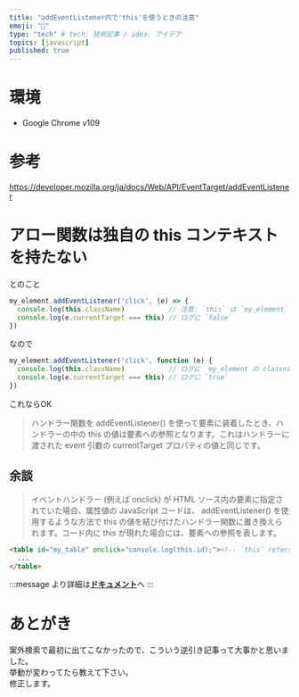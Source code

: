 ```yaml
---
title: "addEventListener内で'this'を使うときの注意"
emoji: "📝"
type: "tech" # tech: 技術記事 / idea: アイデア
topics: [javascript]
published: true
---
```


# 環境
- Google Chrome v109

# 参考
https://developer.mozilla.org/ja/docs/Web/API/EventTarget/addEventListener

# アロー関数は独自の this コンテキストを持たない
とのこと
```js
my_element.addEventListener('click', (e) => {
  console.log(this.className)           // 注意: `this` は `my_element` じゃないよ
  console.log(e.currentTarget === this) // ログに `false`
})
```
なので
```js
my_element.addEventListener('click', function (e) {
  console.log(this.className)           // ログに  my_element の classname が出力される
  console.log(e.currentTarget === this) // ログに `true`
})
```
これならOK

>ハンドラー関数を addEventListener() を使って要素に装着したとき、ハンドラーの中の this の値は要素への参照となります。これはハンドラーに渡された event 引数の currentTarget プロパティの値と同じです。

## 余談
> イベントハンドラー (例えば onclick) が HTML ソース内の要素に指定されていた場合、属性値の JavaScript コードは、 addEventListener() を使用するような方法で this の値を結び付けたハンドラー関数に置き換えられます。コード内に this が現れた場合には、要素への参照を表します。
```html
<table id="my_table" onclick="console.log(this.id);"><!-- `this` refers to the table; logs 'my_table' -->
  ...
</table>
```
:::message
より詳細は[**ドキュメント**](https://developer.mozilla.org/ja/docs/Web/API/EventTarget/addEventListener
)へ
:::

# あとがき
案外検索で最初に出てこなかったので、こういう逆引き記事って大事かと思いました。  
挙動が変わってたら教えて下さい。  
修正します。